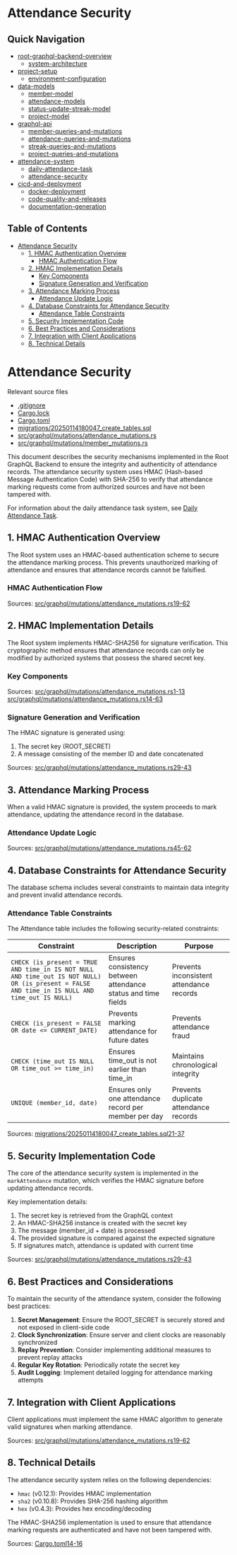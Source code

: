 #  Attendance Security

## Quick Navigation

- [root-graphql-backend-overview](1-root-graphql-backend-overview.md)
  - [system-architecture](1.1-system-architecture.md)
- [project-setup](2-project-setup.md)
  - [environment-configuration](2.1-environment-configuration.md)
- [data-models](3-data-models.md)
  - [member-model](3.1-member-model.md)
  - [attendance-models](3.2-attendance-models.md)
  - [status-update-streak-model](3.3-status-update-streak-model.md)
  - [project-model](3.4-project-model.md)
- [graphql-api](4-graphql-api.md)
  - [member-queries-and-mutations](4.1-member-queries-and-mutations.md)
  - [attendance-queries-and-mutations](4.2-attendance-queries-and-mutations.md)
  - [streak-queries-and-mutations](4.3-streak-queries-and-mutations.md)
  - [project-queries-and-mutations](4.4-project-queries-and-mutations.md)
- [attendance-system](5-attendance-system.md)
  - [daily-attendance-task](5.1-daily-attendance-task.md)
  - [attendance-security](5.2-attendance-security.md)
- [cicd-and-deployment](6-cicd-and-deployment.md)
  - [docker-deployment](6.1-docker-deployment.md)
  - [code-quality-and-releases](6.2-code-quality-and-releases.md)
  - [documentation-generation](6.3-documentation-generation.md)

## Table of Contents

- [Attendance Security](#attendance-security)
  - [1. HMAC Authentication Overview](#1-hmac-authentication-overview)
    - [HMAC Authentication Flow](#hmac-authentication-flow)
  - [2. HMAC Implementation Details](#2-hmac-implementation-details)
    - [Key Components](#key-components)
    - [Signature Generation and Verification](#signature-generation-and-verification)
  - [3. Attendance Marking Process](#3-attendance-marking-process)
    - [Attendance Update Logic](#attendance-update-logic)
  - [4. Database Constraints for Attendance Security](#4-database-constraints-for-attendance-security)
    - [Attendance Table Constraints](#attendance-table-constraints)
  - [5. Security Implementation Code](#5-security-implementation-code)
  - [6. Best Practices and Considerations](#6-best-practices-and-considerations)
  - [7. Integration with Client Applications](#7-integration-with-client-applications)
  - [8. Technical Details](#8-technical-details)

# Attendance Security

Relevant source files

* [.gitignore](https://github.com/nitronium-ops/root/blob/f2ed7e90/.gitignore)
* [Cargo.lock](https://github.com/nitronium-ops/root/blob/f2ed7e90/Cargo.lock)
* [Cargo.toml](https://github.com/nitronium-ops/root/blob/f2ed7e90/Cargo.toml)
* [migrations/20250114180047\_create\_tables.sql](https://github.com/nitronium-ops/root/blob/f2ed7e90/migrations/20250114180047_create_tables.sql)
* [src/graphql/mutations/attendance\_mutations.rs](https://github.com/nitronium-ops/root/blob/f2ed7e90/src/graphql/mutations/attendance_mutations.rs)
* [src/graphql/mutations/member\_mutations.rs](https://github.com/nitronium-ops/root/blob/f2ed7e90/src/graphql/mutations/member_mutations.rs)

This document describes the security mechanisms implemented in the Root GraphQL Backend to ensure the integrity and authenticity of attendance records. The attendance security system uses HMAC (Hash-based Message Authentication Code) with SHA-256 to verify that attendance marking requests come from authorized sources and have not been tampered with.

For information about the daily attendance task system, see [Daily Attendance Task](/nitronium-ops/root/5.1-daily-attendance-task).

## 1. HMAC Authentication Overview

The Root system uses an HMAC-based authentication scheme to secure the attendance marking process. This prevents unauthorized marking of attendance and ensures that attendance records cannot be falsified.

### HMAC Authentication Flow

Sources: [src/graphql/mutations/attendance\_mutations.rs19-62](https://github.com/nitronium-ops/root/blob/f2ed7e90/src/graphql/mutations/attendance_mutations.rs#L19-L62)

## 2. HMAC Implementation Details

The Root system implements HMAC-SHA256 for signature verification. This cryptographic method ensures that attendance records can only be modified by authorized systems that possess the shared secret key.

### Key Components

Sources: [src/graphql/mutations/attendance\_mutations.rs1-13](https://github.com/nitronium-ops/root/blob/f2ed7e90/src/graphql/mutations/attendance_mutations.rs#L1-L13) [src/graphql/mutations/attendance\_mutations.rs14-63](https://github.com/nitronium-ops/root/blob/f2ed7e90/src/graphql/mutations/attendance_mutations.rs#L14-L63)

### Signature Generation and Verification

The HMAC signature is generated using:

1. The secret key (ROOT\_SECRET)
2. A message consisting of the member ID and date concatenated

Sources: [src/graphql/mutations/attendance\_mutations.rs29-43](https://github.com/nitronium-ops/root/blob/f2ed7e90/src/graphql/mutations/attendance_mutations.rs#L29-L43)

## 3. Attendance Marking Process

When a valid HMAC signature is provided, the system proceeds to mark attendance, updating the attendance record in the database.

### Attendance Update Logic

Sources: [src/graphql/mutations/attendance\_mutations.rs45-62](https://github.com/nitronium-ops/root/blob/f2ed7e90/src/graphql/mutations/attendance_mutations.rs#L45-L62)

## 4. Database Constraints for Attendance Security

The database schema includes several constraints to maintain data integrity and prevent invalid attendance records.

### Attendance Table Constraints

The Attendance table includes the following security-related constraints:

| Constraint | Description | Purpose |
| --- | --- | --- |
| `CHECK (is_present = TRUE AND time_in IS NOT NULL AND time_out IS NOT NULL) OR (is_present = FALSE AND time_in IS NULL AND time_out IS NULL)` | Ensures consistency between attendance status and time fields | Prevents inconsistent attendance records |
| `CHECK (is_present = FALSE OR date <= CURRENT_DATE)` | Prevents marking attendance for future dates | Prevents attendance fraud |
| `CHECK (time_out IS NULL OR time_out >= time_in)` | Ensures time\_out is not earlier than time\_in | Maintains chronological integrity |
| `UNIQUE (member_id, date)` | Ensures only one attendance record per member per day | Prevents duplicate attendance records |

Sources: [migrations/20250114180047\_create\_tables.sql21-37](https://github.com/nitronium-ops/root/blob/f2ed7e90/migrations/20250114180047_create_tables.sql#L21-L37)

## 5. Security Implementation Code

The core of the attendance security system is implemented in the `markAttendance` mutation, which verifies the HMAC signature before updating attendance records.

Key implementation details:

1. The secret key is retrieved from the GraphQL context
2. An HMAC-SHA256 instance is created with the secret key
3. The message (member\_id + date) is processed
4. The provided signature is compared against the expected signature
5. If signatures match, attendance is updated with current time

Sources: [src/graphql/mutations/attendance\_mutations.rs29-43](https://github.com/nitronium-ops/root/blob/f2ed7e90/src/graphql/mutations/attendance_mutations.rs#L29-L43)

## 6. Best Practices and Considerations

To maintain the security of the attendance system, consider the following best practices:

1. **Secret Management**: Ensure the ROOT\_SECRET is securely stored and not exposed in client-side code
2. **Clock Synchronization**: Ensure server and client clocks are reasonably synchronized
3. **Replay Prevention**: Consider implementing additional measures to prevent replay attacks
4. **Regular Key Rotation**: Periodically rotate the secret key
5. **Audit Logging**: Implement detailed logging for attendance marking attempts

## 7. Integration with Client Applications

Client applications must implement the same HMAC algorithm to generate valid signatures when marking attendance.

Sources: [src/graphql/mutations/attendance\_mutations.rs19-62](https://github.com/nitronium-ops/root/blob/f2ed7e90/src/graphql/mutations/attendance_mutations.rs#L19-L62)

## 8. Technical Details

The attendance security system relies on the following dependencies:

* `hmac` (v0.12.1): Provides HMAC implementation
* `sha2` (v0.10.8): Provides SHA-256 hashing algorithm
* `hex` (v0.4.3): Provides hex encoding/decoding

The HMAC-SHA256 implementation is used to ensure that attendance marking requests are authenticated and have not been tampered with.

Sources: [Cargo.toml14-16](https://github.com/nitronium-ops/root/blob/f2ed7e90/Cargo.toml#L14-L16)